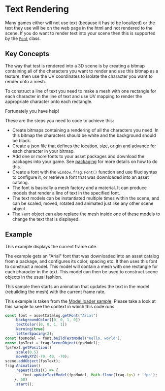 # Text Rendering
Many games either will not use text (because it has to be localized) or the
text they use will be on the web page in the html and not rendered to the
scene. If you do want to render text into your scene then this is supported
by the [`Font`](reference/font.md) class.

## Key Concepts
The way that test is rendered into a 3D scene is by creating a bitmap containing 
all of the characters you want to render and use this bitmap as a texture, then
use the UV coordinates to isolate the character you want to render onto a mesh.

To construct a line of text you need to make a mesh with one rectangle for each 
character in the line of text and use UV mapping to render the appropriate
character onto each rectangle.

Fortunately you have help!

These are the steps you need to code to achieve this:
* Create bitmaps containing a rendering of all the characters you need. In this
  bitmap the characters should be white and the background should be black.
* Create a json file that defines the location, size, origin and advance for each
  character in your bitmap.
* Add one or more fonts to your asset packages and download the packages into your
  game. See [packaging](packaging.md) for more details on how to do this.
* Create a font with the `window.frag.Font()` function and use fliud syntax to configure 
  it, or retrieve a font that was downloaded into an asset catalog.
* The font is basically a mesh factory and a material. It can produce models that
  render a line of text in the specified font.
* The text models can be instantiated multiple times within the scene, and can be
  scaled, moved, rotated and animated just like any other scene object.
* The `Font` object can also replace the mesh inside one of these models to change the
  text that is displayed.

## Example
This example displays the current frame rate.

The example gets an "Arial" font that was downloaded into an asset catalog from a
package, and configures its color, spacing etc. It then uses this font to construct
a model. This model will contain a mesh with one rectangle for each character in
the text. This model can then be used to construct scene objects in the usual fashion.

This sample then starts an animation that updates the text in the model (rebuilding
the mesh) with the current frame rate.

This example is taken from the [Model loader sample](../samples/model-loader.html). 
Please take a look at this sample to see the context in which this code runs.

```javascript
const font = assetCatalog.getFont("Arial")
    .backgroundColor([0, 0, 1, 0])
    .textColor([0, 0, 1, 1])
    .kerning(true)
    .letterSpacing(2);
const fpsModel = font.buildTextModel("Hello, world");
const fpsText = frag.SceneObject(fpsModel);
fpsText.getPosition()
    .scale(0.5)
    .moveByXYZ(-70, 40, -70);
scene.addObject(fpsText);
frag.Animation()
    .repeatTicks(() => {
        font.updateTextModel(fpsModel, Math.floor(frag.fps) + 'fps');
    }, 50)
    .start();
```